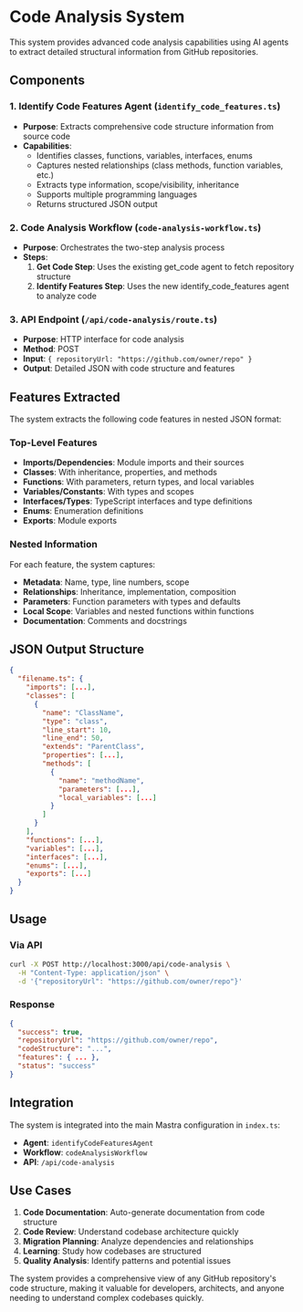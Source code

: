 # Code Analysis System

This system provides advanced code analysis capabilities using AI agents to extract detailed structural information from GitHub repositories.

## Components

### 1. Identify Code Features Agent (`identify_code_features.ts`)
- **Purpose**: Extracts comprehensive code structure information from source code
- **Capabilities**:
  - Identifies classes, functions, variables, interfaces, enums
  - Captures nested relationships (class methods, function variables, etc.)
  - Extracts type information, scope/visibility, inheritance
  - Supports multiple programming languages
  - Returns structured JSON output

### 2. Code Analysis Workflow (`code-analysis-workflow.ts`)
- **Purpose**: Orchestrates the two-step analysis process
- **Steps**:
  1. **Get Code Step**: Uses the existing get_code agent to fetch repository structure
  2. **Identify Features Step**: Uses the new identify_code_features agent to analyze code

### 3. API Endpoint (`/api/code-analysis/route.ts`)
- **Purpose**: HTTP interface for code analysis
- **Method**: POST
- **Input**: `{ repositoryUrl: "https://github.com/owner/repo" }`
- **Output**: Detailed JSON with code structure and features

## Features Extracted

The system extracts the following code features in nested JSON format:

### Top-Level Features
- **Imports/Dependencies**: Module imports and their sources
- **Classes**: With inheritance, properties, and methods
- **Functions**: With parameters, return types, and local variables
- **Variables/Constants**: With types and scopes
- **Interfaces/Types**: TypeScript interfaces and type definitions
- **Enums**: Enumeration definitions
- **Exports**: Module exports

### Nested Information
For each feature, the system captures:
- **Metadata**: Name, type, line numbers, scope
- **Relationships**: Inheritance, implementation, composition
- **Parameters**: Function parameters with types and defaults
- **Local Scope**: Variables and nested functions within functions
- **Documentation**: Comments and docstrings

## JSON Output Structure

```json
{
  "filename.ts": {
    "imports": [...],
    "classes": [
      {
        "name": "ClassName",
        "type": "class",
        "line_start": 10,
        "line_end": 50,
        "extends": "ParentClass",
        "properties": [...],
        "methods": [
          {
            "name": "methodName",
            "parameters": [...],
            "local_variables": [...]
          }
        ]
      }
    ],
    "functions": [...],
    "variables": [...],
    "interfaces": [...],
    "enums": [...],
    "exports": [...]
  }
}
```

## Usage

### Via API
```bash
curl -X POST http://localhost:3000/api/code-analysis \
  -H "Content-Type: application/json" \
  -d '{"repositoryUrl": "https://github.com/owner/repo"}'
```

### Response
```json
{
  "success": true,
  "repositoryUrl": "https://github.com/owner/repo",
  "codeStructure": "...",
  "features": { ... },
  "status": "success"
}
```

## Integration

The system is integrated into the main Mastra configuration in `index.ts`:
- **Agent**: `identifyCodeFeaturesAgent`
- **Workflow**: `codeAnalysisWorkflow` 
- **API**: `/api/code-analysis`

## Use Cases

1. **Code Documentation**: Auto-generate documentation from code structure
2. **Code Review**: Understand codebase architecture quickly  
3. **Migration Planning**: Analyze dependencies and relationships
4. **Learning**: Study how codebases are structured
5. **Quality Analysis**: Identify patterns and potential issues

The system provides a comprehensive view of any GitHub repository's code structure, making it valuable for developers, architects, and anyone needing to understand complex codebases quickly.